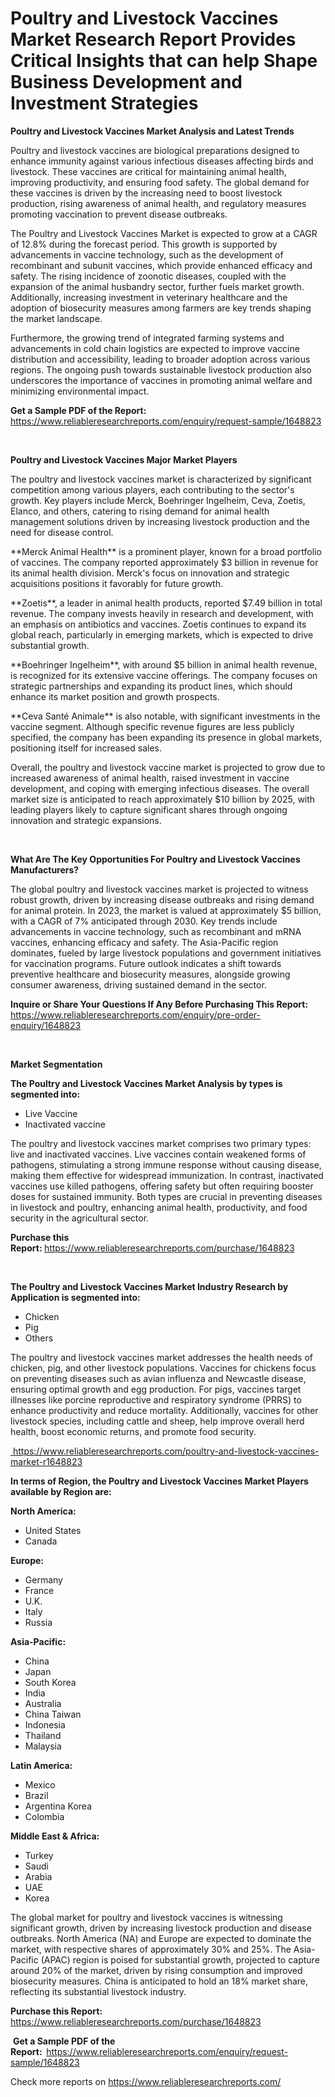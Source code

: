 <p><h1>Poultry and Livestock Vaccines Market Research Report Provides Critical Insights that can help Shape Business Development and Investment Strategies</h1></p><p><strong>Poultry and Livestock Vaccines Market Analysis and Latest Trends</strong></p>
<p><p>Poultry and livestock vaccines are biological preparations designed to enhance immunity against various infectious diseases affecting birds and livestock. These vaccines are critical for maintaining animal health, improving productivity, and ensuring food safety. The global demand for these vaccines is driven by the increasing need to boost livestock production, rising awareness of animal health, and regulatory measures promoting vaccination to prevent disease outbreaks.</p><p>The Poultry and Livestock Vaccines Market is expected to grow at a CAGR of 12.8% during the forecast period. This growth is supported by advancements in vaccine technology, such as the development of recombinant and subunit vaccines, which provide enhanced efficacy and safety. The rising incidence of zoonotic diseases, coupled with the expansion of the animal husbandry sector, further fuels market growth. Additionally, increasing investment in veterinary healthcare and the adoption of biosecurity measures among farmers are key trends shaping the market landscape. </p><p>Furthermore, the growing trend of integrated farming systems and advancements in cold chain logistics are expected to improve vaccine distribution and accessibility, leading to broader adoption across various regions. The ongoing push towards sustainable livestock production also underscores the importance of vaccines in promoting animal welfare and minimizing environmental impact.</p></p>
<p><strong>Get a Sample PDF of the Report:&nbsp;</strong> <a href="https://www.reliableresearchreports.com/enquiry/request-sample/1648823?utm_campaign=2253&utm_medium=2&utm_source=Github&utm_content=ia&utm_term=26032025&utm_id=poultry-and-livestock-vaccines">https://www.reliableresearchreports.com/enquiry/request-sample/1648823</a></p>
<p>&nbsp;</p>
<p><strong>Poultry and Livestock Vaccines Major Market Players</strong></p>
<p><p>The poultry and livestock vaccines market is characterized by significant competition among various players, each contributing to the sector's growth. Key players include Merck, Boehringer Ingelheim, Ceva, Zoetis, Elanco, and others, catering to rising demand for animal health management solutions driven by increasing livestock production and the need for disease control.</p><p>**Merck Animal Health** is a prominent player, known for a broad portfolio of vaccines. The company reported approximately $3 billion in revenue for its animal health division. Merck's focus on innovation and strategic acquisitions positions it favorably for future growth.</p><p>**Zoetis**, a leader in animal health products, reported $7.49 billion in total revenue. The company invests heavily in research and development, with an emphasis on antibiotics and vaccines. Zoetis continues to expand its global reach, particularly in emerging markets, which is expected to drive substantial growth.</p><p>**Boehringer Ingelheim**, with around $5 billion in animal health revenue, is recognized for its extensive vaccine offerings. The company focuses on strategic partnerships and expanding its product lines, which should enhance its market position and growth prospects.</p><p>**Ceva Santé Animale** is also notable, with significant investments in the vaccine segment. Although specific revenue figures are less publicly specified, the company has been expanding its presence in global markets, positioning itself for increased sales.</p><p>Overall, the poultry and livestock vaccine market is projected to grow due to increased awareness of animal health, raised investment in vaccine development, and coping with emerging infectious diseases. The overall market size is anticipated to reach approximately $10 billion by 2025, with leading players likely to capture significant shares through ongoing innovation and strategic expansions.</p></p>
<p>&nbsp;</p>
<p><strong>What Are The Key Opportunities For Poultry and Livestock Vaccines Manufacturers?</strong></p>
<p><p>The global poultry and livestock vaccines market is projected to witness robust growth, driven by increasing disease outbreaks and rising demand for animal protein. In 2023, the market is valued at approximately $5 billion, with a CAGR of 7% anticipated through 2030. Key trends include advancements in vaccine technology, such as recombinant and mRNA vaccines, enhancing efficacy and safety. The Asia-Pacific region dominates, fueled by large livestock populations and government initiatives for vaccination programs. Future outlook indicates a shift towards preventive healthcare and biosecurity measures, alongside growing consumer awareness, driving sustained demand in the sector.</p></p>
<p><strong>Inquire or Share Your Questions If Any Before Purchasing This Report:</strong> <a href="https://www.reliableresearchreports.com/enquiry/pre-order-enquiry/1648823?utm_campaign=2253&utm_medium=2&utm_source=Github&utm_content=ia&utm_term=26032025&utm_id=poultry-and-livestock-vaccines">https://www.reliableresearchreports.com/enquiry/pre-order-enquiry/1648823</a></p>
<p>&nbsp;</p>
<p><strong>Market Segmentation</strong></p>
<p><strong>The Poultry and Livestock Vaccines Market Analysis by types is segmented into:</strong></p>
<p><ul><li>Live Vaccine</li><li>Inactivated vaccine</li></ul></p>
<p><p>The poultry and livestock vaccines market comprises two primary types: live and inactivated vaccines. Live vaccines contain weakened forms of pathogens, stimulating a strong immune response without causing disease, making them effective for widespread immunization. In contrast, inactivated vaccines use killed pathogens, offering safety but often requiring booster doses for sustained immunity. Both types are crucial in preventing diseases in livestock and poultry, enhancing animal health, productivity, and food security in the agricultural sector.</p></p>
<p><strong>Purchase this Report:&nbsp;</strong><a href="https://www.reliableresearchreports.com/purchase/1648823?utm_campaign=2253&utm_medium=2&utm_source=Github&utm_content=ia&utm_term=26032025&utm_id=poultry-and-livestock-vaccines">https://www.reliableresearchreports.com/purchase/1648823</a></p>
<p>&nbsp;</p>
<p><strong>The Poultry and Livestock Vaccines Market Industry Research by Application is segmented into:</strong></p>
<p><ul><li>Chicken</li><li>Pig</li><li>Others</li></ul></p>
<p><p>The poultry and livestock vaccines market addresses the health needs of chicken, pig, and other livestock populations. Vaccines for chickens focus on preventing diseases such as avian influenza and Newcastle disease, ensuring optimal growth and egg production. For pigs, vaccines target illnesses like porcine reproductive and respiratory syndrome (PRRS) to enhance productivity and reduce mortality. Additionally, vaccines for other livestock species, including cattle and sheep, help improve overall herd health, boost economic returns, and promote food security.</p></p>
<p><a href="https://www.reliableresearchreports.com/poultry-and-livestock-vaccines-market-r1648823?utm_campaign=2253&utm_medium=2&utm_source=Github&utm_content=ia&utm_term=26032025&utm_id=poultry-and-livestock-vaccines">&nbsp;https://www.reliableresearchreports.com/poultry-and-livestock-vaccines-market-r1648823</a></p>
<p><strong>In terms of Region, the Poultry and Livestock Vaccines Market Players available by Region are:</strong></p>
<p>
    <p> <strong> North America: </strong>
        <ul>
            <li>United States</li>
            <li>Canada</li>
        </ul>
        </p> 
    <p> <strong> Europe: </strong>
        <ul>
            <li>Germany</li>
            <li>France</li>
            <li>U.K.</li>
            <li>Italy</li>
            <li>Russia</li>
        </ul>
        </p> 
    <p> <strong> Asia-Pacific: </strong>
        <ul>
            <li>China</li>
            <li>Japan</li>
            <li>South Korea</li>
            <li>India</li>
            <li>Australia</li>
            <li>China Taiwan</li>
            <li>Indonesia</li>
            <li>Thailand</li>
            <li>Malaysia</li>
        </ul>
        </p> 
    <p> <strong> Latin America: </strong>
        <ul>
            <li>Mexico</li>
            <li>Brazil</li>
            <li>Argentina Korea</li>
            <li>Colombia</li>
        </ul>
        </p> 
    <p> <strong> Middle East & Africa: </strong>
        <ul>
            <li>Turkey</li>
            <li>Saudi</li>
            <li>Arabia</li>
            <li>UAE</li>
            <li>Korea</li>
        </ul>
    </p>
    </p>
<p><p>The global market for poultry and livestock vaccines is witnessing significant growth, driven by increasing livestock production and disease outbreaks. North America (NA) and Europe are expected to dominate the market, with respective shares of approximately 30% and 25%. The Asia-Pacific (APAC) region is poised for substantial growth, projected to capture around 20% of the market, driven by rising consumption and improved biosecurity measures. China is anticipated to hold an 18% market share, reflecting its substantial livestock industry.</p></p>
<p><strong>Purchase this Report: </strong><a href="https://www.reliableresearchreports.com/purchase/1648823?utm_campaign=2253&utm_medium=2&utm_source=Github&utm_content=ia&utm_term=26032025&utm_id=poultry-and-livestock-vaccines">https://www.reliableresearchreports.com/purchase/1648823</a></p>
<p>&nbsp;<strong>Get a Sample PDF of the Report:&nbsp;&nbsp;</strong><a href="https://www.reliableresearchreports.com/enquiry/request-sample/1648823?utm_campaign=2253&utm_medium=2&utm_source=Github&utm_content=ia&utm_term=26032025&utm_id=poultry-and-livestock-vaccines">https://www.reliableresearchreports.com/enquiry/request-sample/1648823</a></p>
<p><strong></strong></p>
<p>Check more reports on <a href="https://www.reliableresearchreports.com/?utm_campaign=2253&utm_medium=2&utm_source=Github&utm_content=ia&utm_term=26032025&utm_id=poultry-and-livestock-vaccines">https://www.reliableresearchreports.com/</a></p>